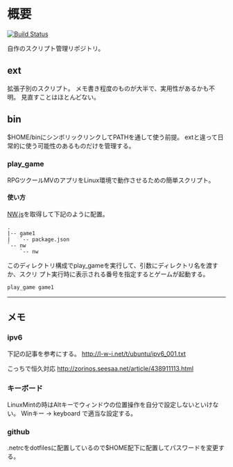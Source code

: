 # 概要

[![Build Status](https://travis-ci.org/jiro4989/scripts.svg?branch=master)](https://travis-ci.org/jiro4989/scripts)

自作のスクリプト管理リポジトリ。

## ext

拡張子別のスクリプト。
メモ書き程度のものが大半で、実用性があるかも不明。
見直すことはほとんどない。

## bin

$HOME/binにシンボリックリンクしてPATHを通して使う前提。
extと違って日常的に使う可能性のあるものだけを管理する。

### play_game

RPGツクールMVのアプリをLinux環境で動作させるための簡単スクリプト。

#### 使い方

[NW.js](https://nwjs.io/)を取得して下記のように配置。  

    .
    |-- game1
    |   `-- package.json
    `-- nw
        `-- nw

このディレクトリ構成でplay_gameを実行して、引数にディレクトリ名を渡すか、スクリ
プト実行時に表示される番号を指定するとゲームが起動する。

```bash
play_game game1
```

---

## メモ

### ipv6

下記の記事を参考にする。
http://l-w-i.net/t/ubuntu/ipv6_001.txt

こっちで恒久対応
http://zorinos.seesaa.net/article/438911113.html

### キーボード

LinuxMintの時はAltキーでウィンドウの位置操作を自分で設定しないといけない。
Winキー -> keyboard で適当な設定する。

### github

.netrcをdotfilesに配置しているので$HOME配下に配置してパスワードを変更する。
